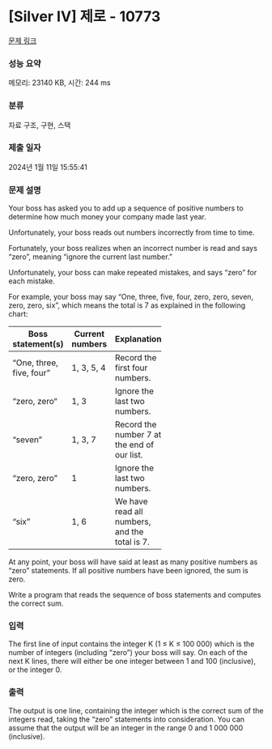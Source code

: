 # [Silver IV] 제로 - 10773 

[문제 링크](https://www.acmicpc.net/problem/10773) 

### 성능 요약

메모리: 23140 KB, 시간: 244 ms

### 분류

자료 구조, 구현, 스택

### 제출 일자

2024년 1월 11일 15:55:41

### 문제 설명

<p>Your boss has asked you to add up a sequence of positive numbers to determine how much money your company made last year.</p>

<p>Unfortunately, your boss reads out numbers incorrectly from time to time.</p>

<p>Fortunately, your boss realizes when an incorrect number is read and says “zero”, meaning “ignore the current last number.”</p>

<p>Unfortunately, your boss can make repeated mistakes, and says “zero” for each mistake.</p>

<p>For example, your boss may say “One, three, five, four, zero, zero, seven, zero, zero, six”, which means the total is 7 as explained in the following chart:</p>

<table class="table table-bordered" style="width:60%">
	<thead>
		<tr>
			<th>Boss statement(s)</th>
			<th>Current numbers</th>
			<th>Explanation</th>
		</tr>
	</thead>
	<tbody>
		<tr>
			<td>“One, three, five, four”</td>
			<td>1, 3, 5, 4</td>
			<td>Record the first four numbers.</td>
		</tr>
		<tr>
			<td>“zero, zero“</td>
			<td>1, 3</td>
			<td>Ignore the last two numbers.</td>
		</tr>
		<tr>
			<td>“seven”</td>
			<td>1, 3, 7</td>
			<td>Record the number 7 at the end of our list.</td>
		</tr>
		<tr>
			<td>“zero, zero”</td>
			<td>1</td>
			<td>Ignore the last two numbers.</td>
		</tr>
		<tr>
			<td>“six”</td>
			<td>1, 6</td>
			<td>We have read all numbers, and the total is 7.</td>
		</tr>
	</tbody>
</table>

<p>At any point, your boss will have said at least as many positive numbers as “zero” statements. If all positive numbers have been ignored, the sum is zero.</p>

<p>Write a program that reads the sequence of boss statements and computes the correct sum.</p>

### 입력 

 <p>The first line of input contains the integer K (1 ≤ K ≤ 100 000) which is the number of integers (including “zero”) your boss will say. On each of the next K lines, there will either be one integer between 1 and 100 (inclusive), or the integer 0.</p>

### 출력 

 <p>The output is one line, containing the integer which is the correct sum of the integers read, taking the “zero” statements into consideration. You can assume that the output will be an integer in the range 0 and 1 000 000 (inclusive).</p>

